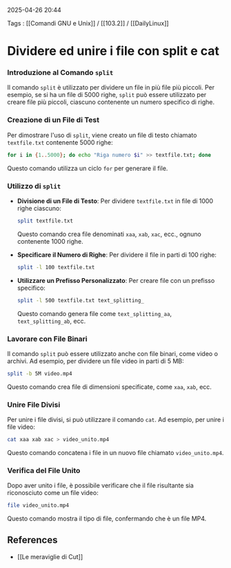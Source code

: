 2025-04-26 20:44

Tags : [[Comandi GNU e Unix]] / [[103.2]] / [[DailyLinux]]

# Dividere ed unire i file con split e cat

### Introduzione al Comando `split`
Il comando `split` è utilizzato per dividere un file in più file più piccoli. Per esempio, se si ha un file di 5000 righe, `split` può essere utilizzato per creare file più piccoli, ciascuno contenente un numero specifico di righe.

### Creazione di un File di Test
Per dimostrare l'uso di `split`, viene creato un file di testo chiamato `textfile.txt` contenente 5000 righe:
```bash
for i in {1..5000}; do echo "Riga numero $i" >> textfile.txt; done
```
Questo comando utilizza un ciclo `for` per generare il file.

### Utilizzo di `split`
- **Divisione di un File di Testo**:
  Per dividere `textfile.txt` in file di 1000 righe ciascuno:
  ```bash
  split textfile.txt
  ```
  Questo comando crea file denominati `xaa`, `xab`, `xac`, ecc., ognuno contenente 1000 righe.

- **Specificare il Numero di Righe**:
  Per dividere il file in parti di 100 righe:
  ```bash
  split -l 100 textfile.txt
  ```

- **Utilizzare un Prefisso Personalizzato**:
  Per creare file con un prefisso specifico:
  ```bash
  split -l 500 textfile.txt text_splitting_
  ```
  Questo comando genera file come `text_splitting_aa`, `text_splitting_ab`, ecc.

### Lavorare con File Binari
Il comando `split` può essere utilizzato anche con file binari, come video o archivi. Ad esempio, per dividere un file video in parti di 5 MB:
```bash
split -b 5M video.mp4
```
Questo comando crea file di dimensioni specificate, come `xaa`, `xab`, ecc.

### Unire File Divisi
Per unire i file divisi, si può utilizzare il comando `cat`. Ad esempio, per unire i file video:
```bash
cat xaa xab xac > video_unito.mp4
```
Questo comando concatena i file in un nuovo file chiamato `video_unito.mp4`.

### Verifica del File Unito
Dopo aver unito i file, è possibile verificare che il file risultante sia riconosciuto come un file video:
```bash
file video_unito.mp4
```
Questo comando mostra il tipo di file, confermando che è un file MP4.

## References

- [[Le meraviglie di Cut]]